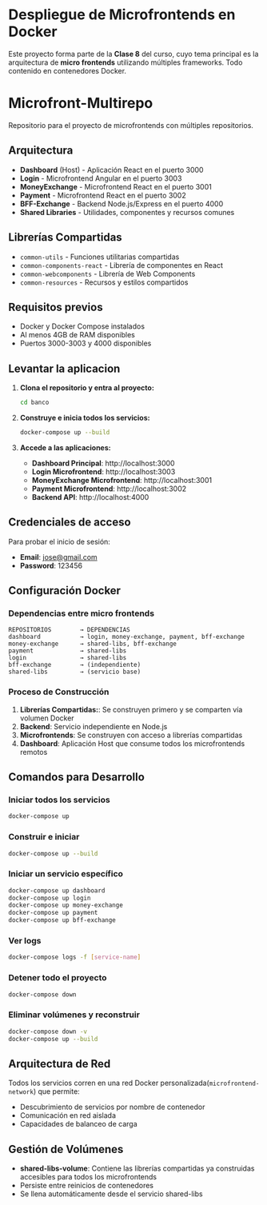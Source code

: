 # Despliegue de Microfrontends en Docker

Este proyecto forma parte de la **Clase 8** del curso, cuyo tema principal es la arquitectura de **micro frontends** utilizando múltiples frameworks. Todo contenido en contenedores Docker.

# Microfront-Multirepo

Repositorio para el proyecto de microfrontends con múltiples repositorios.

## Arquitectura

- **Dashboard** (Host)  - Aplicación React en el puerto 3000
- **Login**             - Microfrontend Angular en el puerto 3003
- **MoneyExchange**     - Microfrontend React en el puerto 3001
- **Payment**           - Microfrontend React en el puerto 3002
- **BFF-Exchange**      - Backend Node.js/Express en el puerto 4000
- **Shared Libraries**  - Utilidades, componentes y recursos comunes

## Librerías Compartidas

- `common-utils`            - Funciones utilitarias compartidas
- `common-components-react` - Librería de componentes en React
- `common-webcomponents`    - Librería de Web Components
- `common-resources`        - Recursos y estilos compartidos

## Requisitos previos
- Docker y Docker Compose instalados
- Al menos 4GB de RAM disponibles
- Puertos 3000-3003 y 4000 disponibles

## Levantar la aplicacion

1. **Clona el repositorio y entra al proyecto:**

   ```bash
   cd banco
   ```

2. **Construye e inicia todos los servicios:**

   ```bash
   docker-compose up --build
   ```

3. **Accede a las aplicaciones:**
   - **Dashboard Principal**:           http://localhost:3000
   - **Login Microfrontend**:           http://localhost:3003
   - **MoneyExchange Microfrontend**:   http://localhost:3001
   - **Payment Microfrontend**:         http://localhost:3002
   - **Backend API**:                   http://localhost:4000

## Credenciales de acceso
Para probar el inicio de sesión:

- **Email**: jose@gmail.com
- **Password**: 123456

## Configuración Docker

### Dependencias entre micro frontends

```
REPOSITORIOS        → DEPENDENCIAS
dashboard           → login, money-exchange, payment, bff-exchange
money-exchange      → shared-libs, bff-exchange
payment             → shared-libs
login               → shared-libs
bff-exchange        → (independiente)
shared-libs         → (servicio base)
```

### Proceso de Construcción

1. **Librerías Compartidas:**: Se construyen primero y se comparten vía volumen Docker
2. **Backend**: Servicio independiente en Node.js
3. **Microfrontends**: Se construyen con acceso a librerías compartidas
4. **Dashboard**: Aplicación Host que consume todos los microfrontends remotos

## Comandos para Desarrollo

### Iniciar todos los servicios

```bash
docker-compose up
```

### Construir e iniciar

```bash
docker-compose up --build
```

### Iniciar un servicio específico

```bash
docker-compose up dashboard
docker-compose up login
docker-compose up money-exchange
docker-compose up payment
docker-compose up bff-exchange
```

### Ver logs

```bash
docker-compose logs -f [service-name]
```

### Detener todo el proyecto

```bash
docker-compose down
```

### Eliminar volúmenes y reconstruir

```bash
docker-compose down -v
docker-compose up --build
```

## Arquitectura de Red

Todos los servicios corren en una red Docker personalizada(`microfrontend-network`) que permite:

- Descubrimiento de servicios por nombre de contenedor
- Comunicación en red aislada
- Capacidades de balanceo de carga

## Gestión de Volúmenes

- **shared-libs-volume**: Contiene las librerías compartidas ya construidas accesibles para todos los microfrontends
- Persiste entre reinicios de contenedores
- Se llena automáticamente desde el servicio shared-libs
